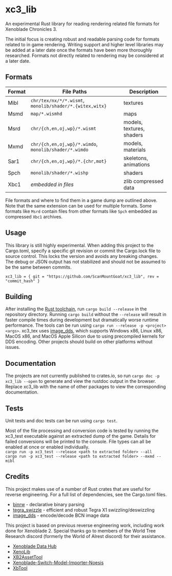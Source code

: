 # xc3_lib
An experimental Rust library for reading rendering related file formats for Xenoblade Chronicles 3.

The initial focus is creating robust and readable parsing code for formats related to in game rendering. Writing support and higher level libraries may be added at a later date once the formats have been more thoroughly researched. Formats not directly related to rendering may be considered at a later date.

## Formats

| Format | File Paths | Description |
| --- | --- | --- |
| Mibl | `chr/tex/nx/*/*.wismt`, `monolib/shader/*.{witex,witx}` | textures |
| Msmd | `map/*.wismhd` | maps |
| Msrd | `chr/{ch,en,oj,wp}/*.wismt` | models, textures, shaders |
| Mxmd | `chr/{ch,en,oj,wp}/*.wimdo`, `monolib/shader/*.wimdo` | models, materials |
| Sar1 | `chr/{ch,en,oj,wp}/*.{chr,mot}` | skeletons, animations |
| Spch | `monolib/shader/*.wishp` | shaders |
| Xbc1 | *embedded in files* | zlib compressed data |

File formats and where to find them in a game dump are outlined above. Note that the same extension can be used for multiple formats. Some formats like `Msrd` contain files from other formats like `Spch` embedded as compressed `Xbc1` archives.

## Usage
This library is still highly experimental. When adding this project to the Cargo.toml, specify a specific git revision or commit the Cargo.lock file to source control. This locks the version and avoids any breaking changes. The debug or JSON output has not stabilized and should not be assumed to be the same between commits.

`xc3_lib = { git = "https://github.com/ScanMountGoat/xc3_lib", rev = "commit_hash" }`  

## Building
After installing the [Rust toolchain](https://www.rust-lang.org/tools/install), run `cargo build --release` in the repository directory.
Running `cargo build` without the `--release` will result in faster compile times during development but dramatically worse runtime performance. The tools can be run using `cargo run --release -p <project> <args>`. xc3_tex uses [image_dds](https://github.com/ScanMountGoat/image_dds), which supports Windows x86, Linux x86, MacOS x86, and MacOS Apple Silicon due to using precompiled kernels for DDS encoding. Other projects should build on other platforms without issues.

## Documentation
The projects are not currently published to crates.io, so run `cargo doc -p xc3_lib --open` to generate and view the rustdoc output in the browser. Replace xc3_lib with the name of other packages to view the corresponding documentation.

## Tests
Unit tests and doc tests can be run using `cargo test`. 

Most of the file processing and conversion code is tested by running the xc3_test executable against an extracted dump of the game. Details for failed conversions will be printed to the console. File types can all be enabled at once or enabled individually.  
`cargo run -p xc3_test --release <path to extracted folder> --all`  
`cargo run -p xc3_test --release <path to extracted folder> --mxmd --mibl`

## Credits
This project makes use of a number of Rust crates that are useful for reverse engineering. For a full list of dependencies, see the Cargo.toml files.
* [binrw](https://github.com/jam1garner/binrw) - declarative binary parsing
* [tegra_swizzle](https://github.com/ScanMountGoat/tegra_swizzle) - efficient and robust Tegra X1 swizzling/deswizzling
* [image_dds](https://github.com/ScanMountGoat/image_dds) - encode/decode BCN image data

This project is based on previous reverse engineering work, including work done for Xenoblade 2.
Special thanks go to members of the World Tree Research discord (formerly the World of Alrest discord) for their assistance.
* [Xenoblade Data Hub](https://xenobladedata.github.io/)
* [XenoLib](https://github.com/PredatorCZ/XenoLib)
* [XB2AssetTool](https://github.com/BlockBuilder57/XB2AssetTool)
* [Xenoblade-Switch-Model-Importer-Noesis](https://github.com/Turk645/Xenoblade-Switch-Model-Importer-Noesis)
* [XbTool](https://github.com/AlexCSDev/XbTool)
